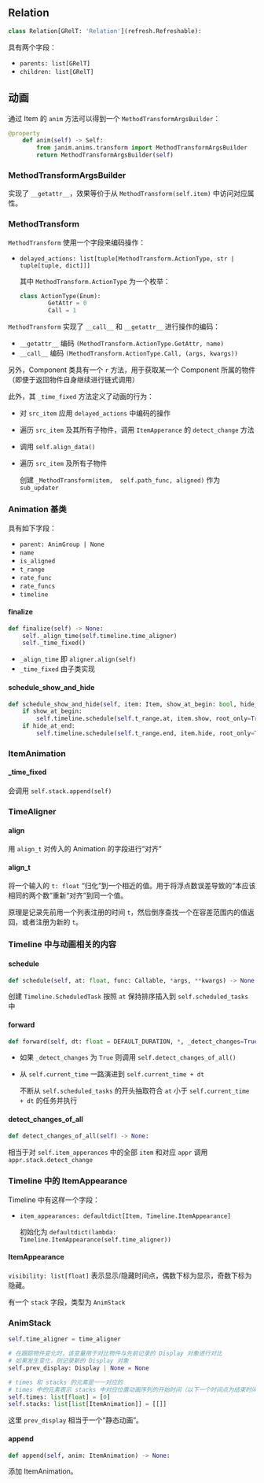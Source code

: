 ## Relation

```python
class Relation[GRelT: 'Relation'](refresh.Refreshable):
```

具有两个字段：

- `parents: list[GRelT]`
- `children: list[GRelT]`



## 动画

通过 Item 的 `anim` 方法可以得到一个 `MethodTransformArgsBuilder`：

```python
@property
    def anim(self) -> Self:
        from janim.anims.transform import MethodTransformArgsBuilder
        return MethodTransformArgsBuilder(self)
```

### MethodTransformArgsBuilder

实现了 `__getattr__`，效果等价于从 `MethodTransform(self.item)` 中访问对应属性。

### MethodTransform

`MethodTransform` 使用一个字段来编码操作：

- `delayed_actions: list[tuple[MethodTransform.ActionType, str | tuple[tuple, dict]]]`

    其中 `MethodTransform.ActionType` 为一个枚举：

    ```python
    class ActionType(Enum):
            GetAttr = 0
            Call = 1
    ```

`MethodTransform` 实现了 `__call__` 和 `__getattr__` 进行操作的编码：

- `__getattr__` 编码 `(MethodTransform.ActionType.GetAttr, name)`
- `__call__` 编码 `(MethodTransform.ActionType.Call, (args, kwargs))`

另外，Component 类具有一个 `r` 方法，用于获取某一个 Component 所属的物件（即便于返回物件自身继续进行链式调用）

此外，其 `_time_fixed` 方法定义了动画的行为：

- 对 `src_item` 应用 `delayed_actions` 中编码的操作

- 遍历 `src_item` 及其所有子物件，调用 `ItemApperance` 的 `detect_change` 方法

- 调用 `self.align_data()`

- 遍历 `src_item` 及所有子物件

    创建 `_MethodTransform(item,  self.path_func, aligned)` 作为 `sub_updater`

### Animation 基类

具有如下字段：

- `parent: AnimGroup | None`
- `name`
- `is_aligned`
- `t_range`
- `rate_func`
- `rate_funcs`
- `timeline`

#### finalize

```python
def finalize(self) -> None:
    self._align_time(self.timeline.time_aligner)
    self._time_fixed()
```

- `_align_time` 即 `aligner.align(self)`
- `_time_fixed` 由子类实现

#### schedule_show_and_hide

```python
def schedule_show_and_hide(self, item: Item, show_at_begin: bool, hide_at_end: bool) -> None:
    if show_at_begin:
        self.timeline.schedule(self.t_range.at, item.show, root_only=True)
    if hide_at_end:
        self.timeline.schedule(self.t_range.end, item.hide, root_only=True)
```

### ItemAnimation

#### _time_fixed

会调用 `self.stack.append(self)`

### TimeAligner

#### align

用 `align_t` 对传入的 Animation 的字段进行“对齐”

#### align_t

将一个输入的 `t: float` “归化”到一个相近的值。用于将浮点数误差导致的“本应该相同的两个数”重新“对齐”到同一个值。

原理是记录先前用一个列表注册的时间 `t`，然后倒序查找一个在容差范围内的值返回，或者注册为新的 `t`。

### Timeline 中与动画相关的内容

#### schedule

```python
def schedule(self, at: float, func: Callable, *args, **kwargs) -> None:
```

创建 `Timeline.ScheduledTask` 按照 `at` 保持排序插入到 `self.scheduled_tasks` 中

#### forward

```python
def forward(self, dt: float = DEFAULT_DURATION, *, _detect_changes=True, _record_lineno=True):
```

- 如果 `_detect_changes` 为 `True` 则调用 `self.detect_changes_of_all()`

- 从 `self.current_time` 一路演进到 `self.current_time + dt`

    不断从 `self.scheduled_tasks` 的开头抽取符合 `at` 小于 `self.current_time + dt` 的任务并执行

#### detect_changes_of_all

```python
def detect_changes_of_all(self) -> None:
```

相当于对 `self.item_apperances` 中的全部 `item` 和对应 `appr` 调用 `appr.stack.detect_change`

### Timeline 中的 ItemAppearance

Timeline 中有这样一个字段：

- `item_appearances: defaultdict[Item, Timeline.ItemAppearance]`

    初始化为 `defaultdict(lambda: Timeline.ItemAppearance(self.time_aligner))`

#### ItemAppearance

`visibility: list[float]` 表示显示/隐藏时间点，偶数下标为显示，奇数下标为隐藏。

有一个 `stack` 字段，类型为 `AnimStack`

### AnimStack

```python
self.time_aligner = time_aligner

# 在跟踪物件变化时，该变量用于对比物件与先前记录的 Display 对象进行对比
# 如果发生变化，则记录新的 Display 对象
self.prev_display: Display | None = None

# times 和 stacks 的元素是一一对应的
# times 中的元素表示 stacks 中对应位置动画序列的开始时间（以下一个时间点为结束时间）
self.times: list[float] = [0]
self.stacks: list[list[ItemAnimation]] = [[]]
```

这里 `prev_display` 相当于一个“静态动画”。

#### append

```python
def append(self, anim: ItemAnimation) -> None:
```

添加 ItemAnimation。
